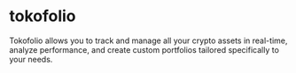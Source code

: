 # tokofolio
Tokofolio allows you to track and manage all your crypto assets in real-time, analyze performance, and create custom portfolios tailored specifically to your needs.
